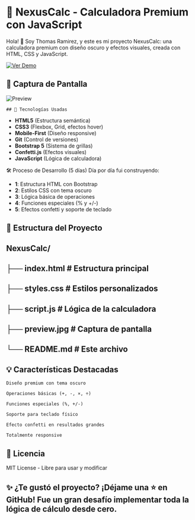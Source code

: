 # 🧮 NexusCalc - Calculadora Premium con JavaScript

Hola! 👋 Soy Thomas Ramirez, y este es mi proyecto NexusCalc: una calculadora premium con diseño oscuro y efectos visuales, creada con HTML, CSS y JavaScript.

[![Ver Demo](https://img.shields.io/badge/🌐_Ver_Demo_en_Vivo-FF5722?style=for-the-badge)](https://ramirezthomasalan.github.io/NexusCalc/)

## 📸 Captura de Pantalla
![Preview](preview.jpg)

    ## 🔧 Tecnologías Usadas
- **HTML5** (Estructura semántica)
- **CSS3** (Flexbox, Grid, efectos hover)
- **Mobile-First** (Diseño responsive)
- **Git** (Control de versiones)
- **Bootstrap 5** (Sistema de grillas)
- **Confetti.js** (Efectos visuales)
- **JavaScript** (Lógica de calculadora)

🛠️ Proceso de Desarrollo (5 días)
Día por día fui construyendo:
- **1**: Estructura HTML con Bootstrap
- **2**: Estilos CSS con tema oscuro
- **3**: Lógica básica de operaciones
- **4**: Funciones especiales (% y +/-)
- **5**: Efectos confetti y soporte de teclado

## 📂 Estructura del Proyecto

## NexusCalc/
## ├── index.html          # Estructura principal
## ├── styles.css          # Estilos personalizados
## ├── script.js           # Lógica de la calculadora
## ├── preview.jpg         # Captura de pantalla
## └── README.md           # Este archivo

## 💡 Características Destacadas

    Diseño premium con tema oscuro

    Operaciones básicas (+, -, ×, ÷)

    Funciones especiales (%, +/-)

    Soporte para teclado físico

    Efecto confetti en resultados grandes

    Totalmente responsive

## 📝 Licencia

MIT License - Libre para usar y modificar

## ✨ ¿Te gustó el proyecto? ¡Déjame una ⭐ en GitHub! Fue un gran desafío implementar toda la lógica de cálculo desde cero.

